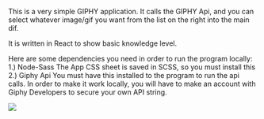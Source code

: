 This is a very simple GIPHY application. It calls the GIPHY Api, and you can select whatever image/gif you want from the list on the right into the main dif.

It is written in React to show basic knowledge level.

Here are some dependencies you need in order to run the program locally:
1.) Node-Sass
    The App CSS sheet is saved in SCSS, so you must install this
2.) Giphy Api
    You must have this installed to the program to run the api calls.
    In order to make it work locally, you will have to make an account with Giphy Developers to secure your own API string.

<a href="https://media.giphy.com/media/QUKkivXKioB0MWlmtY/giphy.gif"><img src="https://media.giphy.com/media/QUKkivXKioB0MWlmtY/giphy.gif"/></a>
